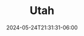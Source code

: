 ---
title: "Utah"
date: 2024-05-24T21:31:31-06:00
description: My favorite photos from Utah
featured: false
---